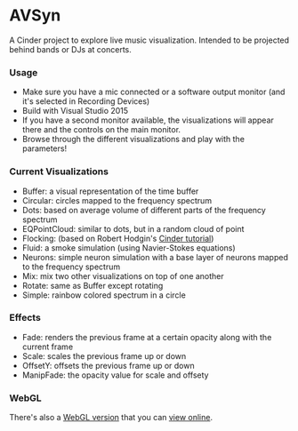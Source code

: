 AVSyn
=============

A Cinder project to explore live music visualization. Intended to be projected behind bands or DJs at concerts.


### Usage

- Make sure you have a mic connected or a software output monitor (and it's selected in Recording Devices)
- Build with Visual Studio 2015
- If you have a second monitor available, the visualizations will appear there and the controls on the main monitor.
- Browse through the different visualizations and play with the parameters!

### Current Visualizations
- Buffer: a visual representation of the time buffer
- Circular: circles mapped to the frequency spectrum
- Dots: based on average volume of different parts of the frequency spectrum
- EQPointCloud: similar to dots, but in a random cloud of point
- Flocking: (based on Robert Hodgin's [Cinder tutorial](http://libcinder.org/docs/v0.8.3/flocking_chapter2.html))
- Fluid: a smoke simulation (using Navier-Stokes equations)
- Neurons: simple neuron simulation with a base layer of neurons mapped to the frequency spectrum
- Mix: mix two other visualizations on top of one another
- Rotate: same as Buffer except rotating
- Simple: rainbow colored spectrum in a circle

### Effects
- Fade: renders the previous frame at a certain opacity along with the current frame
- Scale: scales the previous frame up or down
- OffsetY: offsets the previous frame up or down
- ManipFade: the opacity value for scale and offsety

### WebGL

There's also a [WebGL version](https://github.com/ulyssesp/webgl-shader-jockey-ts) that you can [view online](https://ulyssesp.github.io/webgl-shader-jockey-ts).

